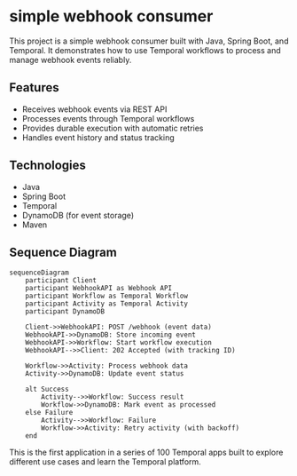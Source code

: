 # simple webhook consumer
This project is a simple webhook consumer built with Java, Spring Boot, and Temporal. It demonstrates how to use Temporal workflows to process and manage webhook events reliably.

## Features
- Receives webhook events via REST API
- Processes events through Temporal workflows
- Provides durable execution with automatic retries
- Handles event history and status tracking

## Technologies
- Java
- Spring Boot
- Temporal
- DynamoDB (for event storage)
- Maven

## Sequence Diagram

```mermaid
sequenceDiagram
    participant Client
    participant WebhookAPI as Webhook API
    participant Workflow as Temporal Workflow
    participant Activity as Temporal Activity
    participant DynamoDB

    Client->>WebhookAPI: POST /webhook (event data)
    WebhookAPI->>DynamoDB: Store incoming event
    WebhookAPI->>Workflow: Start workflow execution
    WebhookAPI-->>Client: 202 Accepted (with tracking ID)
    
    Workflow->>Activity: Process webhook data
    Activity->>DynamoDB: Update event status
    
    alt Success
        Activity-->>Workflow: Success result
        Workflow->>DynamoDB: Mark event as processed
    else Failure
        Activity-->>Workflow: Failure
        Workflow->>Activity: Retry activity (with backoff)
    end
 ```

This is the first application in a series of 100 Temporal apps built to explore different use cases and learn the Temporal platform.

